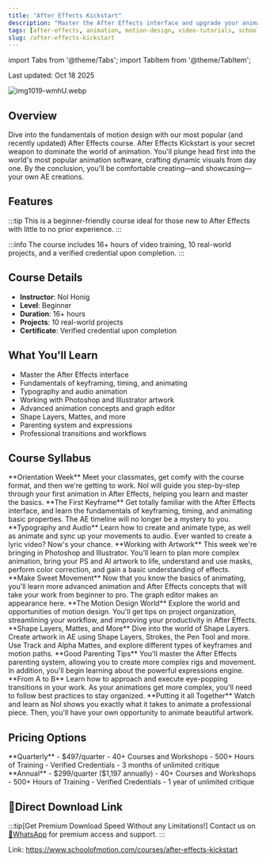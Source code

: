 ```yaml
---
title: "After Effects Kickstart"
description: "Master the After Effects interface and upgrade your animation skillset with this comprehensive course from School of Motion"
tags: [after-effects, animation, motion-design, video-tutorials, school-of-motion]
slug: /after-effects-kickstart
---
```


import Tabs from '@theme/Tabs';
import TabItem from '@theme/TabItem';

Last updated: Oct 18 2025

![img1019-wmhU.webp](https://list.ucards.store/d/img/img1019-wmhU.webp)

## Overview

Dive into the fundamentals of motion design with our most popular (and recently updated) After Effects course. After Effects Kickstart is your secret weapon to dominate the world of animation. You'll plunge head first into the world's most popular animation software, crafting dynamic visuals from day one. By the conclusion, you'll be comfortable creating—and showcasing—your own AE creations.

## Features

:::tip
This is a beginner-friendly course ideal for those new to After Effects with little to no prior experience.
:::

:::info
The course includes 16+ hours of video training, 10 real-world projects, and a verified credential upon completion.
:::

## Course Details

- **Instructor**: Nol Honig
- **Level**: Beginner
- **Duration**: 16+ hours
- **Projects**: 10 real-world projects
- **Certificate**: Verified credential upon completion

## What You'll Learn

- Master the After Effects interface
- Fundamentals of keyframing, timing, and animating
- Typography and audio animation
- Working with Photoshop and Illustrator artwork
- Advanced animation concepts and graph editor
- Shape Layers, Mattes, and more
- Parenting system and expressions
- Professional transitions and workflows

## Course Syllabus

<Tabs>
<TabItem value="week1" label="Week 1" default>
**Orientation Week**
Meet your classmates, get comfy with the course format, and then we're getting to work. Nol will guide you step-by-step through your first animation in After Effects, helping you learn and master the basics.
</TabItem>
<TabItem value="week2" label="Week 2">
**The First Keyframe**
Get totally familiar with the After Effects interface, and learn the fundamentals of keyframing, timing, and animating basic properties. The AE timeline will no longer be a mystery to you.
</TabItem>
<TabItem value="week3" label="Week 3">
**Typography and Audio**
Learn how to create and animate type, as well as animate and sync up your movements to audio. Ever wanted to create a lyric video? Now's your chance.
</TabItem>
<TabItem value="week4" label="Week 4">
**Working with Artwork**
This week we're bringing in Photoshop and Illustrator. You'll learn to plan more complex animation, bring your PS and AI artwork to life, understand and use masks, perform color correction, and gain a basic understanding of effects.
</TabItem>
<TabItem value="week5" label="Week 5">
**Make Sweet Movement**
Now that you know the basics of animating, you'll learn more advanced animation and After Effects concepts that will take your work from beginner to pro. The graph editor makes an appearance here.
</TabItem>
<TabItem value="week6" label="Week 6">
**The Motion Design World**
Explore the world and opportunities of motion design. You'll get tips on project organization, streamlining your workflow, and improving your productivity in After Effects.
</TabItem>
<TabItem value="week7" label="Week 7">
**Shape Layers, Mattes, and More**
Dive into the world of Shape Layers. Create artwork in AE using Shape Layers, Strokes, the Pen Tool and more. Use Track and Alpha Mattes, and explore different types of keyframes and motion paths.
</TabItem>
<TabItem value="week8" label="Week 8">
**Good Parenting Tips**
You'll master the After Effects parenting system, allowing you to create more complex rigs and movement. In addition, you'll begin learning about the powerful expressions engine.
</TabItem>
<TabItem value="week9" label="Week 9">
**From A to B**
Learn how to approach and execute eye-popping transitions in your work. As your animations get more complex, you'll need to follow best practices to stay organized.
</TabItem>
<TabItem value="week10" label="Week 10">
**Putting it all Together**
Watch and learn as Nol shows you exactly what it takes to animate a professional piece. Then, you'll have your own opportunity to animate beautiful artwork.
</TabItem>
</Tabs>

## Pricing Options

<Tabs>
<TabItem value="quarterly" label="Quarterly" default>
**Quarterly** - $497/quarter
- 40+ Courses and Workshops
- 500+ Hours of Training
- Verified Credentials
- 3 months of unlimited critique
</TabItem>
<TabItem value="annual" label="Annual">
**Annual** - $299/quarter ($1,197 annually)
- 40+ Courses and Workshops
- 500+ Hours of Training
- Verified Credentials
- 1 year of unlimited critique
</TabItem>
</Tabs>

## 🚀Direct Download Link
:::tip[Get Premium Download Speed Without any Limitations!]
Contact us on [💬WhatsApp](https://wa.me/+8613237610083) for premium  access and support.
:::

Link: https://www.schoolofmotion.com/courses/after-effects-kickstart